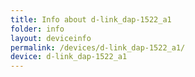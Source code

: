 ```yaml
---
title: Info about d-link_dap-1522_a1
folder: info
layout: deviceinfo
permalink: /devices/d-link_dap-1522_a1/
device: d-link_dap-1522_a1
---
```

